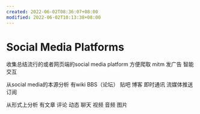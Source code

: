 ```yaml
---
created: 2022-06-02T08:36:07+08:00
modified: 2022-06-02T10:13:38+08:00
---
```


# Social Media Platforms

收集总结流行的或者网页端的social media platform 方便爬取 mitm 发广告 智能交互

从social media的本源分析 有wiki BBS（论坛） 贴吧 博客 即时通讯 流媒体推送 订阅

从形式上分析 有文章 评论 动态 聊天 视频 音频 图片
